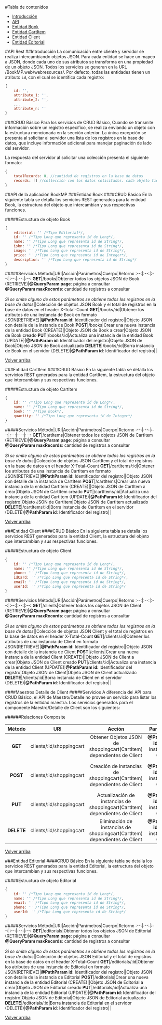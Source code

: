 #Tabla de contenidos
-  [Introducción](#introducción)
-  [API](#api-de-la-aplicación-bookmp)
  - [Entidad Book](#entidad-book)
  - [Entidad CartItem](#entidad-cartitem)
  - [Entidad Client](#entidad-client)
  - [Entidad Editorial](#entidad-editorial)

#API Rest
##Introducción
La comunicación entre cliente y servidor se realiza intercambiando objetos JSON. Para cada entidad se hace un mapeo a JSON, donde cada uno de sus atributos se transforma en una propiedad de un objeto JSON. Todos los servicios se generan en la URL /BookMP.web/webresources/. Por defecto, todas las entidades tienen un atributo `id`, con el cual se identifica cada registro:

```javascript
{
    id: '',
    attribute_1: '',
    attribute_2: '',
    ...
    attribute_n: ''
}
```

###CRUD Básico
Para los servicios de CRUD Básico, Cuando se transmite información sobre un registro específico, se realiza enviando un objeto con la estructura mencionada en la sección anterior.
La única excepción se presenta al solicitar al servidor una lista de los registros en la base de datos, que incluye información adicional para manejar paginación de lado del servidor.

La respuesta del servidor al solicitar una colección presenta el siguiente formato:

```javascript
{
    totalRecords: 0, //cantidad de registros en la base de datos
    records: [] //collección con los datos solicitados. cada objeto tiene la estructura de la entidad.
}
```

##API de la aplicación BookMP
###Entidad Book
####CRUD Básico
En la siguiente tabla se detalla los servicios REST generados para la entidad Book, la estructura del objeto que intercambian y sus respectivas funciones.

#####Estructura de objeto Book
```javascript
{
    editorial: '' /*Tipo Editorial*/,
    id: '' /*Tipo Long que representa id de Long*/,
    name: '' /*Tipo Long que representa id de String*/,
    isbn: '' /*Tipo Long que representa id de String*/,
    image: '' /*Tipo Long que representa id de String*/,
    price: '' /*Tipo Long que representa id de Integer*/,
    description: '' /*Tipo Long que representa id de String*/
}
```
#####Servicios
Método|URI|Acción|Parámetros|Cuerpo|Retorno
:--:|:--:|:--:|:--:|:--:|:--:
**GET**|/books|Obtener todos los objetos JSON de Book (RETRIEVE)|**@QueryParam page**: página a consultar<br>**@QueryParam maxRecords**: cantidad de registros a consultar<br><br>*Si se omite alguno de estos parámetros se obtiene todos los registros en la base de datos*||Colección de objetos JSON Book y el total de registros en la base de datos en el header X-Total-Count
**GET**|/books/:id|Obtener los atributos de una instancia de Book en formato JSON(RETRIEVE)|**@PathParam id**: Identificador del registro||Objeto JSON con detalle de la instancia de Book
**POST**|/books|Crear una nueva instancia de la entidad Book (CREATE)||Objeto JSON de Book a crear|Objeto JSON de Book creado
**PUT**|/books/:id|Actualiza una instancia de la entidad Book (UPDATE)|**@PathParam id**: Identificador del registro|Objeto JSON de Book|Objeto JSON de Book actualizado
**DELETE**|/books/:id|Borra instancia de Book en el servidor (DELETE)|<strong>@PathParam id</strong>: Identificador del registro||

[Volver arriba](#tabla-de-contenidos)

###Entidad CartItem
####CRUD Básico
En la siguiente tabla se detalla los servicios REST generados para la entidad CartItem, la estructura del objeto que intercambian y sus respectivas funciones.

#####Estructura de objeto CartItem
```javascript
{
    id: '' /*Tipo Long que representa id de Long*/,
    name: '' /*Tipo Long que representa id de String*/,
    book: '' /*Tipo Book*/,
    quantity: '' /*Tipo Long que representa id de Integer*/
}
```
#####Servicios
Método|URI|Acción|Parámetros|Cuerpo|Retorno
:--:|:--:|:--:|:--:|:--:|:--:
**GET**|/cartItems|Obtener todos los objetos JSON de CartItem (RETRIEVE)|**@QueryParam page**: página a consultar<br>**@QueryParam maxRecords**: cantidad de registros a consultar<br><br>*Si se omite alguno de estos parámetros se obtiene todos los registros en la base de datos*||Colección de objetos JSON CartItem y el total de registros en la base de datos en el header X-Total-Count
**GET**|/cartItems/:id|Obtener los atributos de una instancia de CartItem en formato JSON(RETRIEVE)|**@PathParam id**: Identificador del registro||Objeto JSON con detalle de la instancia de CartItem
**POST**|/cartItems|Crear una nueva instancia de la entidad CartItem (CREATE)||Objeto JSON de CartItem a crear|Objeto JSON de CartItem creado
**PUT**|/cartItems/:id|Actualiza una instancia de la entidad CartItem (UPDATE)|**@PathParam id**: Identificador del registro|Objeto JSON de CartItem|Objeto JSON de CartItem actualizado
**DELETE**|/cartItems/:id|Borra instancia de CartItem en el servidor (DELETE)|<strong>@PathParam id</strong>: Identificador del registro||

[Volver arriba](#tabla-de-contenidos)

###Entidad Client
####CRUD Básico
En la siguiente tabla se detalla los servicios REST generados para la entidad Client, la estructura del objeto que intercambian y sus respectivas funciones.

#####Estructura de objeto Client
```javascript
{
    id: '' /*Tipo Long que representa id de Long*/,
    name: '' /*Tipo Long que representa id de String*/,
    phone: '' /*Tipo Long que representa id de String*/,
    idCard: '' /*Tipo Long que representa id de String*/,
    email: '' /*Tipo Long que representa id de String*/,
    userId: '' /*Tipo Long que representa id de String*/
}
```
#####Servicios
Método|URI|Acción|Parámetros|Cuerpo|Retorno
:--:|:--:|:--:|:--:|:--:|:--:
**GET**|/clients|Obtener todos los objetos JSON de Client (RETRIEVE)|**@QueryParam page**: página a consultar<br>**@QueryParam maxRecords**: cantidad de registros a consultar<br><br>*Si se omite alguno de estos parámetros se obtiene todos los registros en la base de datos*||Colección de objetos JSON Client y el total de registros en la base de datos en el header X-Total-Count
**GET**|/clients/:id|Obtener los atributos de una instancia de Client en formato JSON(RETRIEVE)|**@PathParam id**: Identificador del registro||Objeto JSON con detalle de la instancia de Client
**POST**|/clients|Crear una nueva instancia de la entidad Client (CREATE)||Objeto JSON de Client a crear|Objeto JSON de Client creado
**PUT**|/clients/:id|Actualiza una instancia de la entidad Client (UPDATE)|**@PathParam id**: Identificador del registro|Objeto JSON de Client|Objeto JSON de Client actualizado
**DELETE**|/clients/:id|Borra instancia de Client en el servidor (DELETE)|<strong>@PathParam id</strong>: Identificador del registro||

####Maestros Detalle de Client
#####Servicios
A diferencia del API para CRUD Básico, el API de Maestro/Detalle no provee un servicio para listar los registros de la entidad maestra. Los servicios generados para el componente Maestro/Detalle de Client son los siguientes:

######Relaciones Composite

Método|URI|Acción|Parámetros|Cuerpo|Retorno
:--:|:--:|:--:|:--:|:--:|:--:
**GET**|clients/:id/shoppingcart|Obtener Objetos JSON de shoppingcart(CartItem) dependientes de Client|**@PathParam id**: `id` de instancia de Client||Colección de objetos JSON de shoppingcart(CartItem)
**POST**|clients/:id/shoppingcart|Creación de instancias de shoppingcart(CartItem) dependientes de Client|**@PathParam id**: `id` de instancia de Client|Colección de objetos JSON de shoppingcart(CartItem) a crear|Colección de objetos JSON de shoppingcart(CartItem) creados con sus respectivos ID
**PUT**|clients/:id/shoppingcart|Actualización de instancias de shoppingcart(CartItem) dependientes de Client|**@PathParam id**: `id` de instancia de Client|Colección de objetos JSON de shoppingcart(CartItem) a actualizar|Colección de objetos JSON de shoppingcart(CartItem) actualizados
**DELETE**|clients/:id/shoppingcart|Eliminación de instancias de shoppingcart(CartItem) dependientes de Client|**@PathParam id**: `id` de instancia de Client|Colección de atributo `id` de shoppingcart(CartItem) a eliminar|

[Volver arriba](#tabla-de-contenidos)

###Entidad Editorial
####CRUD Básico
En la siguiente tabla se detalla los servicios REST generados para la entidad Editorial, la estructura del objeto que intercambian y sus respectivas funciones.

#####Estructura de objeto Editorial
```javascript
{
    id: '' /*Tipo Long que representa id de Long*/,
    name: '' /*Tipo Long que representa id de String*/,
    email: '' /*Tipo Long que representa id de String*/,
    phone: '' /*Tipo Long que representa id de String*/,
    userId: '' /*Tipo Long que representa id de String*/
}
```
#####Servicios
Método|URI|Acción|Parámetros|Cuerpo|Retorno
:--:|:--:|:--:|:--:|:--:|:--:
**GET**|/editorials|Obtener todos los objetos JSON de Editorial (RETRIEVE)|**@QueryParam page**: página a consultar<br>**@QueryParam maxRecords**: cantidad de registros a consultar<br><br>*Si se omite alguno de estos parámetros se obtiene todos los registros en la base de datos*||Colección de objetos JSON Editorial y el total de registros en la base de datos en el header X-Total-Count
**GET**|/editorials/:id|Obtener los atributos de una instancia de Editorial en formato JSON(RETRIEVE)|**@PathParam id**: Identificador del registro||Objeto JSON con detalle de la instancia de Editorial
**POST**|/editorials|Crear una nueva instancia de la entidad Editorial (CREATE)||Objeto JSON de Editorial a crear|Objeto JSON de Editorial creado
**PUT**|/editorials/:id|Actualiza una instancia de la entidad Editorial (UPDATE)|**@PathParam id**: Identificador del registro|Objeto JSON de Editorial|Objeto JSON de Editorial actualizado
**DELETE**|/editorials/:id|Borra instancia de Editorial en el servidor (DELETE)|<strong>@PathParam id</strong>: Identificador del registro||

[Volver arriba](#tabla-de-contenidos)

